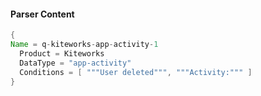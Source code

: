 #### Parser Content
```Java
{
Name = q-kiteworks-app-activity-1
  Product = Kiteworks
  DataType = "app-activity"
  Conditions = [ """User deleted""", """Activity:""" ]
}
```